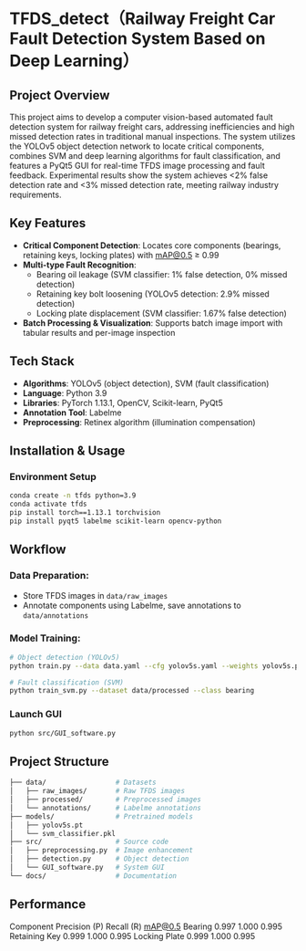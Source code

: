 # TFDS_detect（Railway Freight Car Fault Detection System Based on Deep Learning）

## Project Overview
This project aims to develop a computer vision-based automated fault detection system for railway freight cars, addressing inefficiencies and high missed detection rates in traditional manual inspections. The system utilizes the YOLOv5 object detection network to locate critical components, combines SVM and deep learning algorithms for fault classification, and features a PyQt5 GUI for real-time TFDS image processing and fault feedback. Experimental results show the system achieves <2% false detection rate and <3% missed detection rate, meeting railway industry requirements.

## Key Features
- **Critical Component Detection**: Locates core components (bearings, retaining keys, locking plates) with mAP@0.5 ≥ 0.99
- **Multi-type Fault Recognition**:
  - Bearing oil leakage (SVM classifier: 1% false detection, 0% missed detection)
  - Retaining key bolt loosening (YOLOv5 detection: 2.9% missed detection)
  - Locking plate displacement (SVM classifier: 1.67% false detection)
- **Batch Processing & Visualization**: Supports batch image import with tabular results and per-image inspection

## Tech Stack
- **Algorithms**: YOLOv5 (object detection), SVM (fault classification)
- **Language**: Python 3.9
- **Libraries**: PyTorch 1.13.1, OpenCV, Scikit-learn, PyQt5
- **Annotation Tool**: Labelme
- **Preprocessing**: Retinex algorithm (illumination compensation)

## Installation & Usage
### Environment Setup
```bash
conda create -n tfds python=3.9
conda activate tfds
pip install torch==1.13.1 torchvision
pip install pyqt5 labelme scikit-learn opencv-python
```
## **Workflow**

### **Data Preparation:**
- Store TFDS images in `data/raw_images`
- Annotate components using Labelme, save annotations to `data/annotations`

### **Model Training:**
```bash
# Object detection (YOLOv5)
python train.py --data data.yaml --cfg yolov5s.yaml --weights yolov5s.pt --epochs 100

# Fault classification (SVM)
python train_svm.py --dataset data/processed --class bearing
```
### Launch GUI
```bash
python src/GUI_software.py
```
## Project Structure
```bash
├── data/                 # Datasets
│   ├── raw_images/       # Raw TFDS images
│   ├── processed/        # Preprocessed images
│   └── annotations/      # Labelme annotations
├── models/               # Pretrained models
│   ├── yolov5s.pt
│   └── svm_classifier.pkl
├── src/                  # Source code
│   ├── preprocessing.py  # Image enhancement
│   ├── detection.py      # Object detection
│   └── GUI_software.py   # System GUI
└── docs/                 # Documentation
```
## Performance
Component	Precision (P)	Recall (R)	mAP@0.5
Bearing	0.997	1.000	0.995
Retaining Key	0.999	1.000	0.995
Locking Plate	0.999	1.000	0.995
